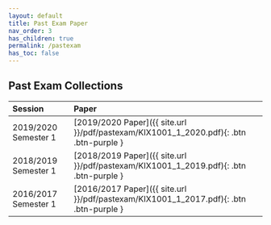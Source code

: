 ```yaml
---
layout: default
title: Past Exam Paper
nav_order: 3
has_children: true
permalink: /pastexam
has_toc: false
---
```


## Past Exam Collections

| Session | Paper |
|:--------|:------|
| 2019/2020 Semester 1 | [2019/2020 Paper]({{ site.url }}/pdf/pastexam/KIX1001_1_2020.pdf){: .btn .btn-purple } |
| 2018/2019 Semester 1 | [2018/2019 Paper]({{ site.url }}/pdf/pastexam/KIX1001_1_2019.pdf){: .btn .btn-purple } |
| 2016/2017 Semester 1 | [2016/2017 Paper]({{ site.url }}/pdf/pastexam/KIX1001_1_2017.pdf){: .btn .btn-purple } |